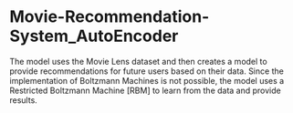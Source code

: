 # Movie-Recommendation-System_AutoEncoder

The model uses the Movie Lens dataset and then creates a model to provide recommendations for future users based on their data. Since the implementation of Boltzmann Machines is not possible, the model uses a Restricted Boltzmann Machine [RBM] to learn from the data and provide results.
